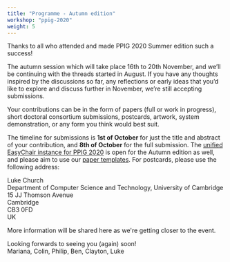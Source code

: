 ```yaml
---
title: "Programme - Autumn edition"
workshop: "ppig-2020"
weight: 5
---
```


Thanks to all who attended and made PPIG 2020 Summer edition such a success!

The autumn session which will take place 16th to 20th November, and we’ll be continuing with the threads started in August. If you have any thoughts inspired by the discussions so far, any reflections or early ideas that you’d like to explore and discuss further in November, we’re still accepting submissions.

Your contributions can be in the form of papers (full or work in progress), short doctoral consortium submissions, postcards, artwork, system demonstration, or any form you think would best suit.

The timeline for submissions is **1st of October** for just the title and abstract of your contribution, and **8th of October** for the full submission. The [unified EasyChair instance for PPIG 2020](https://easychair.org/conferences/?conf=ppig2020) is open for the Autumn edition as well, and please aim to use our [paper templates](https://ppig.org/author-resources/paper-templates/). For postcards, please use the following address:

Luke Church \
Department of Computer Science and Technology, University of Cambridge \
15 JJ Thomson Avenue \
Cambridge \
CB3 0FD \
UK

More information will be shared here as we're getting closer to the event.

Looking forwards to seeing you (again) soon! \
Mariana, Colin, Philip, Ben, Clayton, Luke
